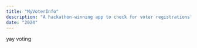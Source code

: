 ```yaml
---
title: "MyVoterInfo"
description: "A hackathon-winning app to check for voter registrations"
date: "2024"
---
```


yay voting